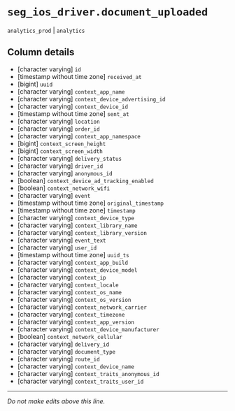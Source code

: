 # `seg_ios_driver.document_uploaded`
`analytics_prod` | `analytics`

## Column details
* [character varying] `id`
* [timestamp without time zone] `received_at`
* [bigint]    `uuid`
* [character varying] `context_app_name`
* [character varying] `context_device_advertising_id`
* [character varying] `context_device_id`
* [timestamp without time zone] `sent_at`
* [character varying] `location`
* [character varying] `order_id`
* [character varying] `context_app_namespace`
* [bigint]    `context_screen_height`
* [bigint]    `context_screen_width`
* [character varying] `delivery_status`
* [character varying] `driver_id`
* [character varying] `anonymous_id`
* [boolean]   `context_device_ad_tracking_enabled`
* [boolean]   `context_network_wifi`
* [character varying] `event`
* [timestamp without time zone] `original_timestamp`
* [timestamp without time zone] `timestamp`
* [character varying] `context_device_type`
* [character varying] `context_library_name`
* [character varying] `context_library_version`
* [character varying] `event_text`
* [character varying] `user_id`
* [timestamp without time zone] `uuid_ts`
* [character varying] `context_app_build`
* [character varying] `context_device_model`
* [character varying] `context_ip`
* [character varying] `context_locale`
* [character varying] `context_os_name`
* [character varying] `context_os_version`
* [character varying] `context_network_carrier`
* [character varying] `context_timezone`
* [character varying] `context_app_version`
* [character varying] `context_device_manufacturer`
* [boolean]   `context_network_cellular`
* [character varying] `delivery_id`
* [character varying] `document_type`
* [character varying] `route_id`
* [character varying] `context_device_name`
* [character varying] `context_traits_anonymous_id`
* [character varying] `context_traits_user_id`

-------------------------------------------------------------------------------
*Do not make edits above this line.*
